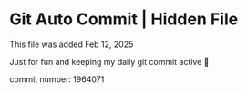 # Git Auto Commit | Hidden File

This file was added Feb 12, 2025

Just for fun and keeping my daily git commit active 🤪

commit number: 1964071
